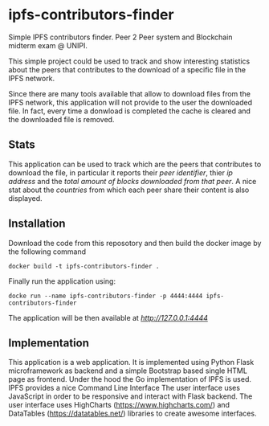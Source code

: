 # ipfs-contributors-finder
Simple IPFS contributors finder. Peer 2 Peer system and Blockchain midterm exam @ UNIPI.
 
This simple project could be used to track and show interesting statistics about the peers that contributes to the download of a 
specific file in the IPFS network.

Since there are many tools available that allow to download files from the IPFS network,
this application will not provide to the user the downloaded file. In fact, every time a donwload
is completed the cache is cleared and the downloaded file is removed.

## Stats
This application can be used to track which are the peers that contributes to download the file,
in particular it reports their *peer identifier*, thier *ip address* and the *total amount of blocks downloaded from that peer*.
A nice stat about the *countries* from which each peer share their content is also displayed.


## Installation
Download the code from this reposotory and then build the docker image by the following command
```
docker build -t ipfs-contributors-finder .
```
Finally run the application using:
```
docke run --name ipfs-contributors-finder -p 4444:4444 ipfs-contributors-finder
```
The application will be then available at *http://127.0.0.1:4444*

## Implementation
This application is a web application. It is implemented using Python Flask microframework
as backend and a simple Bootstrap based single HTML page as frontend.
Under the hood the Go implementation of IPFS is used. IPFS provides a nice Command Line Interface
The user interface uses JavaScript in order to be responsive and interact with Flask backend.
The user interface uses HighCharts (https://www.highcharts.com/) and DataTables (https://datatables.net/) libraries to create awesome interfaces. 
